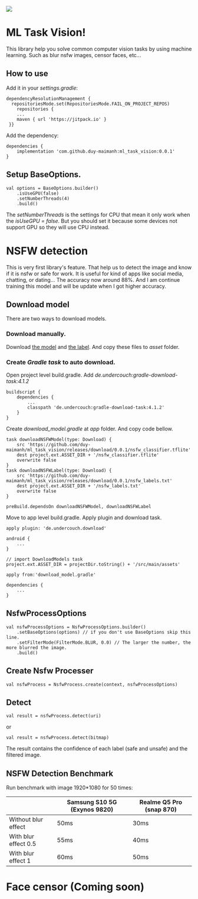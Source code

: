 ﻿[![](https://jitpack.io/v/duy-maimanh/ml_task_vision.svg)](https://jitpack.io/#duy-maimanh/ml_task_vision)

# ML Task Vision!

This library help you solve common computer vision tasks by using machine learning. Such as blur nsfw images, censor faces, etc...

## How to use

Add it in your *settings.gradle*:
```
dependencyResolutionManagement {  
  repositoriesMode.set(RepositoriesMode.FAIL_ON_PROJECT_REPOS)  
    repositories {  
	...  
    maven { url 'https://jitpack.io' }  
 }}
 ```

Add the dependency:

```
dependencies {
	implementation 'com.github.duy-maimanh:ml_task_vision:0.0.1'
}
 ```

##  Setup BaseOptions.

```
val options = BaseOptions.builder()  
    .isUseGPU(false)  
    .setNumberThreads(4)  
    .build()
 ```
 
The *setNumberThreads* is the settings for CPU that mean it only work when the *isUseGPU = false*. But you should set it because some devices not support GPU so they will use CPU instead.

# NSFW detection

This is very first library's feature. That help us to detect the image and know if it is nsfw or safe for work.
It is useful for kind of apps like social media, chatting, or dating...
The accuracy now around 88%. And I am continue training this model and will be update when I got higher accuracy.

## Download model
There are two ways to download models.

### Download manually.

Download [the model]() and [the label](). And copy these files to *asset* folder.

### Create *Gradle task* to auto download.
Open project level build.gradle. Add *de.undercouch:gradle-download-task:4.1.2*
```
buildscript {
    dependencies {
        ...
        classpath 'de.undercouch:gradle-download-task:4.1.2'
    }
}
```
Create *download_model.gradle* at *app* folder. And copy code bellow.

```
task downloadNSFWModel(type: Download) {
    src 'https://github.com/duy-maimanh/ml_task_vision/releases/download/0.0.1/nsfw_classifier.tflite'
    dest project.ext.ASSET_DIR + '/nsfw_classifier.tflite'
    overwrite false
}
task downloadNSFWLabel(type: Download) {
    src 'https://github.com/duy-maimanh/ml_task_vision/releases/download/0.0.1/nsfw_labels.txt'
    dest project.ext.ASSET_DIR + '/nsfw_labels.txt'
    overwrite false
}

preBuild.dependsOn downloadNSFWModel, downloadNSFWLabel
```

Move to app level build.gradle. Apply plugin and download task.
```
apply plugin: 'de.undercouch.download'

android {
	...
}

// import DownloadModels task
project.ext.ASSET_DIR = projectDir.toString() + '/src/main/assets'

apply from:'download_model.gradle'

dependencies {
	...
}
```
## NsfwProcessOptions

```
val nsfwProcessOptions = NsfwProcessOptions.builder()  
    .setBaseOptions(options) // if you don't use BaseOptions skip this line. 
    .setFilterMode(FilterMode.BLUR, 0.0) // The larger the number, the more blurred the image. 
    .build()
 ```

## Create Nsfw Processer
```
val nsfwProcess = NsfwProcess.create(context, nsfwProcessOptions)
```
## Detect
```
val result = nsfwProcess.detect(uri)
```
or
```
val result = nsfwProcess.detect(bitmap)
```

The result contains the confidence of each label (safe and unsafe) and the filtered image.

## NSFW Detection Benchmark

Run benchmark with image 1920*1080 for 50 times:

|                |Samsung S10 5G (Exynos 9820)                          | Realme Q5 Pro (snap 870)                         |
|----------------|-------------------------------|-----------------------------|
|Without blur effect| 50ms        |30ms            |
|With blur effect 0.5          |55ms            | 40ms          |
|With blur effect 1          |60ms|50ms|

# Face censor (Coming soon)
